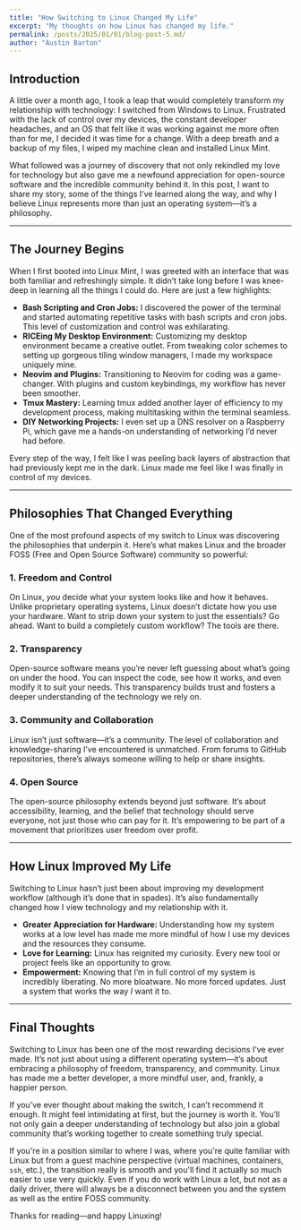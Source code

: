 ```yaml
---
title: "How Switching to Linux Changed My Life"
excerpt: "My thoughts on how Linux has changed my life."
permalink: /posts/2025/01/01/blog-post-5.md/
author: "Austin Barton"
---
```


## Introduction

A little over a month ago, I took a leap that would completely transform my relationship with technology: I switched from Windows to Linux. Frustrated with the lack of control over my devices, the constant developer headaches, and an OS that felt like it was working against me more often than for me, I decided it was time for a change. With a deep breath and a backup of my files, I wiped my machine clean and installed Linux Mint.

What followed was a journey of discovery that not only rekindled my love for technology but also gave me a newfound appreciation for open-source software and the incredible community behind it. In this post, I want to share my story, some of the things I’ve learned along the way, and why I believe Linux represents more than just an operating system—it’s a philosophy.

---

## The Journey Begins

When I first booted into Linux Mint, I was greeted with an interface that was both familiar and refreshingly simple. It didn’t take long before I was knee-deep in learning all the things I could do. Here are just a few highlights:

- **Bash Scripting and Cron Jobs:** I discovered the power of the terminal and started automating repetitive tasks with bash scripts and cron jobs. This level of customization and control was exhilarating.
- **RICEing My Desktop Environment:** Customizing my desktop environment became a creative outlet. From tweaking color schemes to setting up gorgeous tiling window managers, I made my workspace uniquely mine.
- **Neovim and Plugins:** Transitioning to Neovim for coding was a game-changer. With plugins and custom keybindings, my workflow has never been smoother.
- **Tmux Mastery:** Learning tmux added another layer of efficiency to my development process, making multitasking within the terminal seamless.
- **DIY Networking Projects:** I even set up a DNS resolver on a Raspberry Pi, which gave me a hands-on understanding of networking I’d never had before.

Every step of the way, I felt like I was peeling back layers of abstraction that had previously kept me in the dark. Linux made me feel like I was finally in control of my devices.

---

## Philosophies That Changed Everything

One of the most profound aspects of my switch to Linux was discovering the philosophies that underpin it. Here’s what makes Linux and the broader FOSS (Free and Open Source Software) community so powerful:

### 1. **Freedom and Control**
On Linux, *you* decide what your system looks like and how it behaves. Unlike proprietary operating systems, Linux doesn’t dictate how you use your hardware. Want to strip down your system to just the essentials? Go ahead. Want to build a completely custom workflow? The tools are there.

### 2. **Transparency**
Open-source software means you’re never left guessing about what’s going on under the hood. You can inspect the code, see how it works, and even modify it to suit your needs. This transparency builds trust and fosters a deeper understanding of the technology we rely on.

### 3. **Community and Collaboration**
Linux isn’t just software—it’s a community. The level of collaboration and knowledge-sharing I’ve encountered is unmatched. From forums to GitHub repositories, there’s always someone willing to help or share insights.

### 4. **Open Source**
The open-source philosophy extends beyond just software. It’s about accessibility, learning, and the belief that technology should serve everyone, not just those who can pay for it. It’s empowering to be part of a movement that prioritizes user freedom over profit.

---

## How Linux Improved My Life

Switching to Linux hasn’t just been about improving my development workflow (although it’s done that in spades). It’s also fundamentally changed how I view technology and my relationship with it.

- **Greater Appreciation for Hardware:** Understanding how my system works at a low level has made me more mindful of how I use my devices and the resources they consume.
- **Love for Learning:** Linux has reignited my curiosity. Every new tool or project feels like an opportunity to grow.
- **Empowerment:** Knowing that I’m in full control of my system is incredibly liberating. No more bloatware. No more forced updates. Just a system that works the way *I* want it to.

---

## Final Thoughts

Switching to Linux has been one of the most rewarding decisions I’ve ever made. It’s not just about using a different operating system—it’s about embracing a philosophy of freedom, transparency, and community. Linux has made me a better developer, a more mindful user, and, frankly, a happier person.

If you’ve ever thought about making the switch, I can’t recommend it enough. It might feel intimidating at first, but the journey is worth it. You’ll not only gain a deeper understanding of technology but also join a global community that’s working together to create something truly special.

If you're in a position similar to where I was, where you're quite familiar with Linux but from a guest machine perspective (virtual machines, containers, `ssh`, etc.), the transition really is smooth and you'll find it actually so much easier to use very quickly. Even if you do work with Linux a lot, but not as a daily driver, there will always be a disconnect between you and the system as well as the entire FOSS community.

Thanks for reading—and happy Linuxing!

